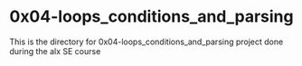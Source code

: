 # 0x04-loops_conditions_and_parsing

This is the directory for 0x04-loops_conditions_and_parsing project done during the alx SE course
